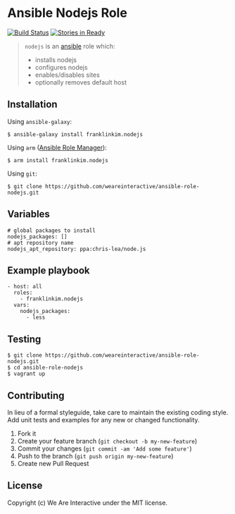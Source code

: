 # Ansible Nodejs Role

[![Build Status](https://travis-ci.org/weareinteractive/ansible-role-nodejs.png?branch=master)](https://travis-ci.org/weareinteractive/ansible-role-nodejs)
[![Stories in Ready](https://badge.waffle.io/weareinteractive/ansible-role-nodejs.svg?label=ready&title=Ready)](http://waffle.io/weareinteractive/ansible-role-nodejs)

> `nodejs` is an [ansible](http://www.ansible.com) role which: 
> 
> * installs nodejs
> * configures nodejs
> * enables/disables sites
> * optionally removes default host

## Installation

Using `ansible-galaxy`:

```
$ ansible-galaxy install franklinkim.nodejs
```

Using `arm` ([Ansible Role Manager](https://github.com/mirskytech/ansible-role-manager/)):

```
$ arm install franklinkim.nodejs
```

Using `git`:

```
$ git clone https://github.com/weareinteractive/ansible-role-nodejs.git
```

## Variables

```
# global packages to install
nodejs_packages: []
# apt repository name
nodejs_apt_repository: ppa:chris-lea/node.js
```

## Example playbook

```
- host: all
  roles: 
    - franklinkim.nodejs
  vars:
    nodejs_packages:
      - less
```

## Testing

```
$ git clone https://github.com/weareinteractive/ansible-role-nodejs.git
$ cd ansible-role-nodejs
$ vagrant up
```

## Contributing
In lieu of a formal styleguide, take care to maintain the existing coding style. Add unit tests and examples for any new or changed functionality.

1. Fork it
2. Create your feature branch (`git checkout -b my-new-feature`)
3. Commit your changes (`git commit -am 'Add some feature'`)
4. Push to the branch (`git push origin my-new-feature`)
5. Create new Pull Request

## License
Copyright (c) We Are Interactive under the MIT license.

